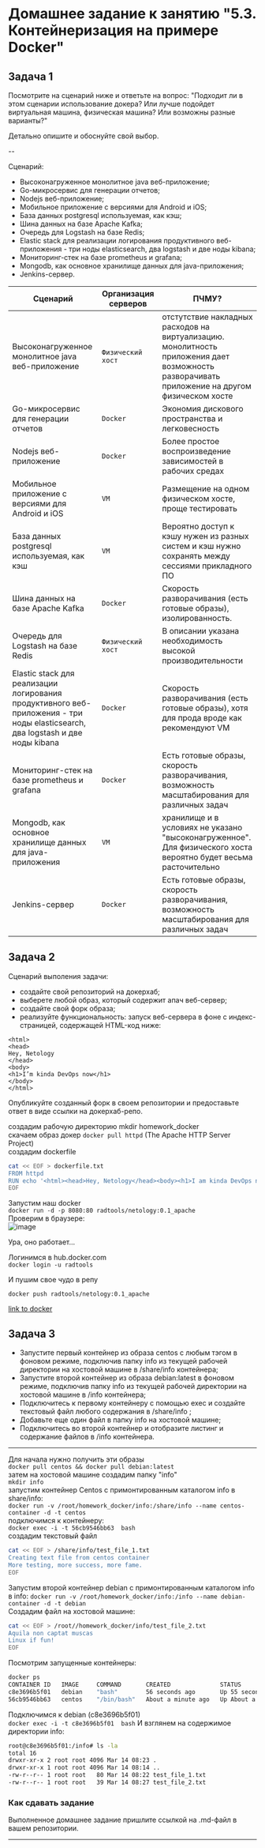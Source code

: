# Домашнее задание к занятию "5.3. Контейнеризация на примере Docker"

## Задача 1 

Посмотрите на сценарий ниже и ответьте на вопрос:
"Подходит ли в этом сценарии использование докера? Или лучше подойдет виртуальная машина, физическая машина? Или возможны разные варианты?"

Детально опишите и обоснуйте свой выбор.

--

Сценарий:

- Высоконагруженное монолитное java веб-приложение; 
- Go-микросервис для генерации отчетов;
- Nodejs веб-приложение;
- Мобильное приложение c версиями для Android и iOS;
- База данных postgresql используемая, как кэш;
- Шина данных на базе Apache Kafka;
- Очередь для Logstash на базе Redis;
- Elastic stack для реализации логирования продуктивного веб-приложения - три ноды elasticsearch, два logstash и две ноды kibana;
- Мониторинг-стек на базе prometheus и grafana;
- Mongodb, как основное хранилище данных для java-приложения;
- Jenkins-сервер.

Сценарий | Организация серверов | ПЧМУ?
--- | --- | ---
Высоконагруженное монолитное java веб-приложение | `Физический хост` |  отстутствие накладных расходов на виртуализацию. монолитность приложения дает возможность разворачивать приложение на другом физическом хосте 
Go-микросервис для генерации отчетов |`Docker` |  Экономия дискового пространства и легковесность
Nodejs веб-приложение | `Docker` | Более простое воспроизведение зависимостей в рабочих средах 
Мобильное приложение c версиями для Android и iOS| `VM` | Размещение на одном физическом хосте, проще тестировать   
База данных postgresql используемая, как кэш | `VM` | Вероятно доступ к кэшу нужен из разных систем и кэш нужно сохранять между сессиями прикладного ПО    
Шина данных на базе Apache Kafka | `Docker` | Скорость разворачивания (есть готовые образы), изолированность.    
Очередь для Logstash на базе Redis| `Физический хост` |  В описании указана необходимость высокой производительности  
Elastic stack для реализации логирования продуктивного веб-приложения - три ноды elasticsearch, два logstash и две ноды kibana| `Docker ` |  Скорость разворачивания (есть готовые образы), хотя для прода вроде как рекомендуют VM
Мониторинг-стек на базе prometheus и grafana| `Docker` |  Есть готовые образы, скорость разворачивания, возможность масштабирования для различных задач
Mongodb, как основное хранилище данных для java-приложения| `VM` | хранилище и в условиях не указано "высоконагруженное". Для физического хоста вероятно будет весьма расточительно  
Jenkins-сервер| `Docker` |  Есть готовые образы, скорость разворачивания, возможность масштабирования для различных задач
## Задача 2 

Сценарий выполения задачи:

- создайте свой репозиторий на докерхаб; 
- выберете любой образ, который содержит апач веб-сервер;
- создайте свой форк образа;
- реализуйте функциональность: 
запуск веб-сервера в фоне с индекс-страницей, содержащей HTML-код ниже: 
```
<html>
<head>
Hey, Netology
</head>
<body>
<h1>I’m kinda DevOps now</h1>
</body>
</html>
```
Опубликуйте созданный форк в своем репозитории и предоставьте ответ в виде ссылки на докерхаб-репо.

создадим рабочую директорию mkdir homework_docker  
скачаем образ докер `docker pull httpd` (The Apache HTTP Server Project)  
создадим dockerfile  
```bash
cat << EOF > dockerfile.txt
FROM httpd
RUN echo '<html><head>Hey, Netology</head><body><h1>I am kinda DevOps now!</h1></body></html>' > /usr/local/apache2/htdocs/index.html
EOF
```

Запустим наш docker  
`docker run -d -p 8080:80 radtools/netology:0.1_apache`  
Проверим в браузере:  
![image](https://user-images.githubusercontent.com/93760545/158119154-b9242649-37aa-41d4-a984-2d6aa7fa8d19.png)

Ура, оно работает...  

Логинимся в hub.docker.com  
`docker login -u radtools`

И пушим свое чудо в репу  

`docker push radtools/netology:0.1_apache`  

[link to docker](https://hub.docker.com/layers/radtools/netology/0.1_apache/images/sha256-a6f915d4b90dac60a4239486421fc8fb93a425dc826f591e645ea86de8222f48?context=explore)  

## Задача 3 

- Запустите первый контейнер из образа centos c любым тэгом в фоновом режиме, подключив папку info из текущей рабочей директории на хостовой машине в /share/info контейнера;
- Запустите второй контейнер из образа debian:latest в фоновом режиме, подключив папку info из текущей рабочей директории на хостовой машине в /info контейнера;
- Подключитесь к первому контейнеру с помощью exec и создайте текстовый файл любого содержания в /share/info ;
- Добавьте еще один файл в папку info на хостовой машине;
- Подключитесь во второй контейнер и отобразите листинг и содержание файлов в /info контейнера.

---
Для начала нужно получить эти образы  
`docker pull centos && docker pull debian:latest`  
затем на хостовой машине создадим папку "info"  
`mkdir info`  
запустим контейнер Centos с примонтированным каталогом info в share/info:  
`docker run -v /root/homework_docker/info:/share/info --name centos-container -d -t centos`  
подключимся к контейнеру:  
`docker exec -i -t 56cb9546bb63  bash`  
создадим текстовый файл
```bash
cat << EOF > /share/info/test_file_1.txt
Creating text file from centos container
More testing, more success, more fame.
EOF
```
Запустим второй контейнер debian с примонтированным каталогом info в info: 
`docker run -v /root/homework_docker/info:/info --name debian-container -d -t debian`  
Создадим файл на хостовой машине:

```bash
cat << EOF > /root//homework_docker/info/test_file_2.txt
Aquila non captat muscas
Linux if fun!
EOF
```

Посмотрим запущенные контейнеры:  
```bash
docker ps
CONTAINER ID   IMAGE     COMMAND       CREATED              STATUS              PORTS     NAMES
c8e3696b5f01   debian    "bash"        56 seconds ago       Up 55 seconds                 debian-container
56cb9546bb63   centos    "/bin/bash"   About a minute ago   Up About a minute             centos-container
```
Подключимся к debian (c8e3696b5f01)  
`docker exec -i -t c8e3696b5f01  bash`
И взглянем на содержимое директории info:  
```bash
root@c8e3696b5f01:/info# ls -la
total 16
drwxr-xr-x 2 root root 4096 Mar 14 08:23 .
drwxr-xr-x 1 root root 4096 Mar 14 08:14 ..
-rw-r--r-- 1 root root   80 Mar 14 08:22 test_file_1.txt
-rw-r--r-- 1 root root   39 Mar 14 08:27 test_file_2.txt
```



### Как cдавать задание

Выполненное домашнее задание пришлите ссылкой на .md-файл в вашем репозитории.

---
